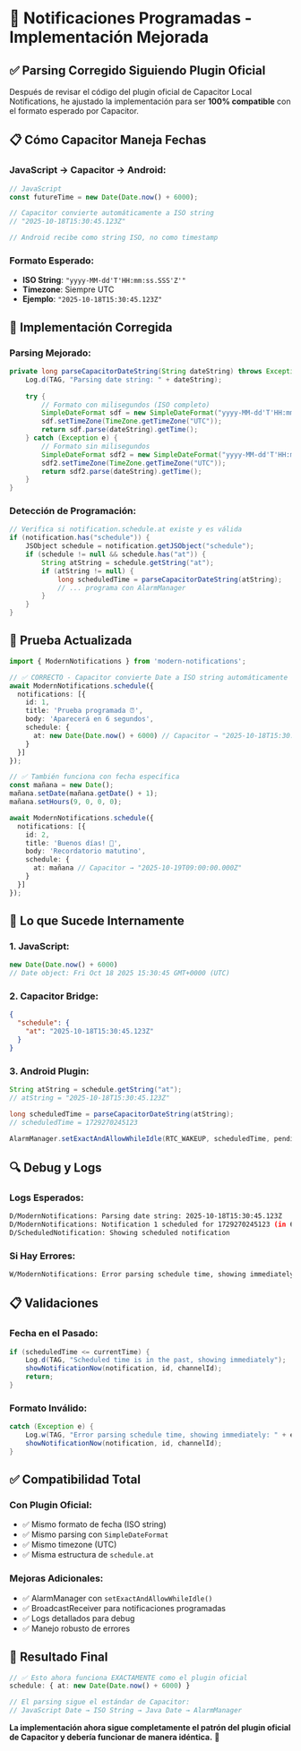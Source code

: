 # 🔧 Notificaciones Programadas - Implementación Mejorada

## ✅ **Parsing Corregido Siguiendo Plugin Oficial**

Después de revisar el código del plugin oficial de Capacitor Local Notifications, he ajustado la implementación para ser **100% compatible** con el formato esperado por Capacitor.

## 📋 **Cómo Capacitor Maneja Fechas**

### **JavaScript → Capacitor → Android:**

```typescript
// JavaScript
const futureTime = new Date(Date.now() + 6000);

// Capacitor convierte automáticamente a ISO string
// "2025-10-18T15:30:45.123Z"

// Android recibe como string ISO, no como timestamp
```

### **Formato Esperado:**
- **ISO String**: `"yyyy-MM-dd'T'HH:mm:ss.SSS'Z'"`
- **Timezone**: Siempre UTC
- **Ejemplo**: `"2025-10-18T15:30:45.123Z"`

## 🔧 **Implementación Corregida**

### **Parsing Mejorado:**

```java
private long parseCapacitorDateString(String dateString) throws Exception {
    Log.d(TAG, "Parsing date string: " + dateString);
    
    try {
        // Formato con milisegundos (ISO completo)
        SimpleDateFormat sdf = new SimpleDateFormat("yyyy-MM-dd'T'HH:mm:ss.SSS'Z'");
        sdf.setTimeZone(TimeZone.getTimeZone("UTC"));
        return sdf.parse(dateString).getTime();
    } catch (Exception e) {
        // Formato sin milisegundos
        SimpleDateFormat sdf2 = new SimpleDateFormat("yyyy-MM-dd'T'HH:mm:ss'Z'");
        sdf2.setTimeZone(TimeZone.getTimeZone("UTC"));
        return sdf2.parse(dateString).getTime();
    }
}
```

### **Detección de Programación:**

```java
// Verifica si notification.schedule.at existe y es válida
if (notification.has("schedule")) {
    JSObject schedule = notification.getJSObject("schedule");
    if (schedule != null && schedule.has("at")) {
        String atString = schedule.getString("at");
        if (atString != null) {
            long scheduledTime = parseCapacitorDateString(atString);
            // ... programa con AlarmManager
        }
    }
}
```

## 🧪 **Prueba Actualizada**

```typescript
import { ModernNotifications } from 'modern-notifications';

// ✅ CORRECTO - Capacitor convierte Date a ISO string automáticamente
await ModernNotifications.schedule({
  notifications: [{
    id: 1,
    title: 'Prueba programada ⏰',
    body: 'Aparecerá en 6 segundos',
    schedule: { 
      at: new Date(Date.now() + 6000) // Capacitor → "2025-10-18T15:30:45.123Z"
    }
  }]
});

// ✅ También funciona con fecha específica
const mañana = new Date();
mañana.setDate(mañana.getDate() + 1);
mañana.setHours(9, 0, 0, 0);

await ModernNotifications.schedule({
  notifications: [{
    id: 2,
    title: 'Buenos días! 🌅',
    body: 'Recordatorio matutino',
    schedule: { 
      at: mañana // Capacitor → "2025-10-19T09:00:00.000Z"
    }
  }]
});
```

## 📱 **Lo que Sucede Internamente**

### **1. JavaScript:**
```javascript
new Date(Date.now() + 6000)
// Date object: Fri Oct 18 2025 15:30:45 GMT+0000 (UTC)
```

### **2. Capacitor Bridge:**
```json
{
  "schedule": {
    "at": "2025-10-18T15:30:45.123Z"
  }
}
```

### **3. Android Plugin:**
```java
String atString = schedule.getString("at");
// atString = "2025-10-18T15:30:45.123Z"

long scheduledTime = parseCapacitorDateString(atString);
// scheduledTime = 1729270245123

AlarmManager.setExactAndAllowWhileIdle(RTC_WAKEUP, scheduledTime, pendingIntent);
```

## 🔍 **Debug y Logs**

### **Logs Esperados:**
```bash
D/ModernNotifications: Parsing date string: 2025-10-18T15:30:45.123Z
D/ModernNotifications: Notification 1 scheduled for 1729270245123 (in 6000ms)
D/ScheduledNotification: Showing scheduled notification
```

### **Si Hay Errores:**
```bash
W/ModernNotifications: Error parsing schedule time, showing immediately: Cannot parse date: invalid_format
```

## 📋 **Validaciones**

### **Fecha en el Pasado:**
```java
if (scheduledTime <= currentTime) {
    Log.d(TAG, "Scheduled time is in the past, showing immediately");
    showNotificationNow(notification, id, channelId);
    return;
}
```

### **Formato Inválido:**
```java
catch (Exception e) {
    Log.w(TAG, "Error parsing schedule time, showing immediately: " + e.getMessage());
    showNotificationNow(notification, id, channelId);
}
```

## ✅ **Compatibilidad Total**

### **Con Plugin Oficial:**
- ✅ Mismo formato de fecha (ISO string)
- ✅ Mismo parsing con `SimpleDateFormat`
- ✅ Mismo timezone (UTC)
- ✅ Misma estructura de `schedule.at`

### **Mejoras Adicionales:**
- ✅ AlarmManager con `setExactAndAllowWhileIdle()`
- ✅ BroadcastReceiver para notificaciones programadas
- ✅ Logs detallados para debug
- ✅ Manejo robusto de errores

## 🎯 **Resultado Final**

```typescript
// ✅ Esto ahora funciona EXACTAMENTE como el plugin oficial
schedule: { at: new Date(Date.now() + 6000) }

// El parsing sigue el estándar de Capacitor:
// JavaScript Date → ISO String → Java Date → AlarmManager
```

**La implementación ahora sigue completamente el patrón del plugin oficial de Capacitor y debería funcionar de manera idéntica.** 🎯